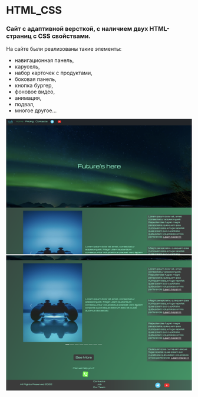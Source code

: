 # HTML_CSS

### Сайт с адаптивной версткой, с наличием двух HTML-страниц с CSS свойствами. 

На сайте были реализованы такие элементы:
- навигационная панель, 
- карусель,
- набор карточек с продуктами,
- боковая панель,
- кнопка бургер,
- фоновое видео,
- анимация,
- подвал,
- многое другое… 


![screenshot_page1(1)_width1440](https://github.com/daxa28/HTML_CSS/blob/main/photo_for_readme/1.1.1.png)
![screenshot_page1(2)_width1440](https://github.com/daxa28/HTML_CSS/blob/main/photo_for_readme/1.1.2.png)